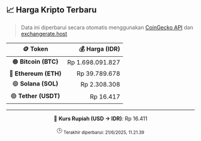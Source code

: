 

<!-- HARGA_KRIPTO -->
## 📈 Harga Kripto Terbaru

> Data ini diperbarui secara otomatis menggunakan [CoinGecko API](https://www.coingecko.com/) dan [exchangerate.host](https://exchangerate.host/)

<div align="center">

| 🪙 Token | 💰 Harga (IDR) |
|:------:|---------------:|
| 🟠 **Bitcoin (BTC)**   | Rp 1.698.091.827 |
| 🔵 **Ethereum (ETH)**  | Rp 39.789.678 |
| 🟣 **Solana (SOL)**    | Rp 2.308.308 |
| 🟢 **Tether (USDT)**   | Rp 16.417 |

---

💱 **Kurs Rupiah (USD → IDR)**: Rp 16.411

🕒 <sub>Terakhir diperbarui: 21/6/2025, 11.21.39</sub>

</div>
<!-- /HARGA_KRIPTO -->